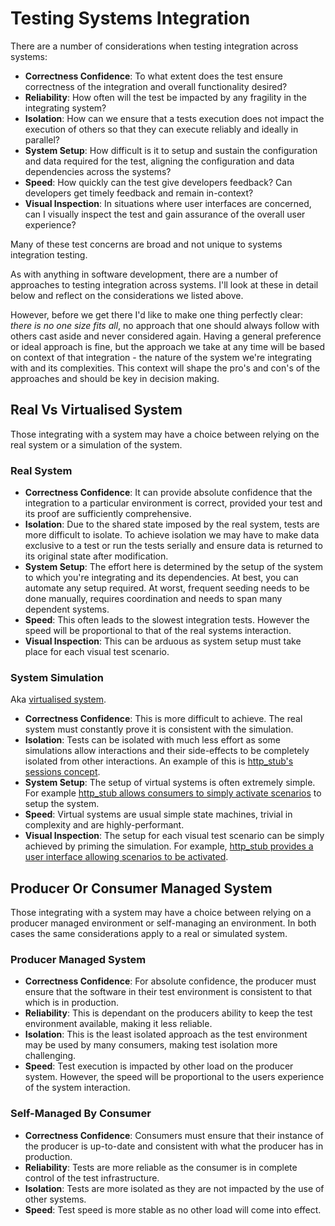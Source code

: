 # Testing Systems Integration

There are a number of considerations when testing integration across systems:
* __Correctness Confidence__: To what extent does the test ensure correctness of the integration and overall functionality desired?
* __Reliability__: How often will the test be impacted by any fragility in the integrating system?
* __Isolation__: How can we ensure that a tests execution does not impact the execution of others so that they can execute reliably and ideally in parallel?
* __System Setup__: How difficult is it to setup and sustain the configuration and data required for the test, aligning the configuration and data dependencies across the systems?
* __Speed__: How quickly can the test give developers feedback?  Can developers get timely feedback and remain in-context?
* __Visual Inspection__: In situations where user interfaces are concerned, can I visually inspect the test and gain assurance of the overall user experience?
 
Many of these test concerns are broad and not unique to systems integration testing.

As with anything in software development, there are a number of approaches to testing integration across systems.
I'll look at these in detail below and reflect on the considerations we listed above.

However, before we get there I'd like to make one thing perfectly clear: _there is no one size fits all_, no approach that one should always follow with others cast aside and never considered again.
Having a general preference or ideal approach is fine, but the approach we take at any time will be based on context of that integration - the nature of the system we're integrating with and its complexities.
This context will shape the pro's and con's of the approaches and should be key in decision making.

## Real Vs Virtualised System

Those integrating with a system may have a choice between relying on the real system or a simulation of the system.

### Real System

* __Correctness Confidence__: It can provide absolute confidence that the integration to a particular environment is correct, provided your test and its proof are sufficiently comprehensive.
* __Isolation__: Due to the shared state imposed by the real system, tests are more difficult to isolate.  To achieve isolation we may have to make data exclusive to a test or run the tests serially and ensure data is returned to its original state after modification.
* __System Setup__: The effort here is determined by the setup of the system to which you're integrating and its dependencies.  At best, you can automate any setup required.  At worst, frequent seeding needs to be done manually, requires coordination and needs to span many dependent systems.
* __Speed__: This often leads to the slowest integration tests.  However the speed will be proportional to that of the real systems interaction.
* __Visual Inspection__: This can be arduous as system setup must take place for each visual test scenario.

### System Simulation

Aka [virtualised system](https://en.wikipedia.org/wiki/Virtualization).

* __Correctness Confidence__: This is more difficult to achieve.  The real system must constantly prove it is consistent with the simulation.
* __Isolation__: Tests can be isolated with much less effort as some simulations allow interactions and their side-effects to be completely isolated from other interactions.  An example of this is [http_stub's sessions concept](https://github.com/MYOB-Technology/http_stub/wiki/Stub%20Sessions).
* __System Setup__: The setup of virtual systems is often extremely simple.  For example [http_stub allows consumers to simply activate scenarios](https://github.com/MYOB-Technology/http_stub/wiki/Scenarios) to setup the system.
* __Speed__: Virtual systems are usual simple state machines, trivial in complexity and are highly-performant.
* __Visual Inspection__: The setup for each visual test scenario can be simply achieved by priming the simulation.  For example, [http_stub provides a user interface allowing scenarios to be activated](https://github.com/MYOB-Technology/http_stub/wiki/Diagnostic-Pages#listing-the-scenarios).

## Producer Or Consumer Managed System

Those integrating with a system may have a choice between relying on a producer managed environment or self-managing an environment.
In both cases the same considerations apply to a real or simulated system.

### Producer Managed System

* __Correctness Confidence__: For absolute confidence, the producer must ensure that the software in their test environment is consistent to that which is in production.
* __Reliability__: This is dependant on the producers ability to keep the test environment available, making it less reliable.
* __Isolation__: This is the least isolated approach as the test environment may be used by many consumers, making test isolation more challenging.
* __Speed__: Test execution is impacted by other load on the producer system.  However, the speed will be proportional to the users experience of the system interaction.

### Self-Managed By Consumer

* __Correctness Confidence__: Consumers must ensure that their instance of the producer is up-to-date and consistent with what the producer has in production.
* __Reliability__: Tests are more reliable as the consumer is in complete control of the test infrastructure.
* __Isolation__: Tests are more isolated as they are not impacted by the use of other systems.
* __Speed__: Test speed is more stable as no other load will come into effect.
